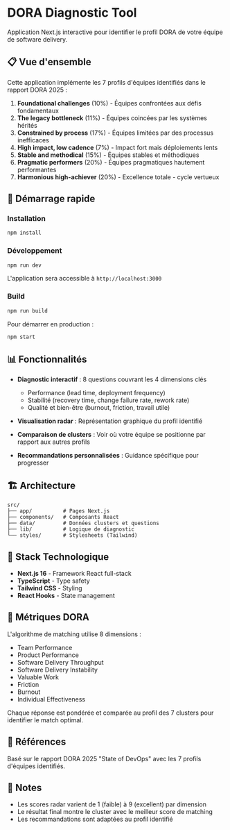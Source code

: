 # DORA Diagnostic Tool

Application Next.js interactive pour identifier le profil DORA de votre équipe de software delivery.

## 📋 Vue d'ensemble

Cette application implémente les 7 profils d'équipes identifiés dans le rapport DORA 2025 :

1. **Foundational challenges** (10%) - Équipes confrontées aux défis fondamentaux
2. **The legacy bottleneck** (11%) - Équipes coincées par les systèmes hérités  
3. **Constrained by process** (17%) - Équipes limitées par des processus inefficaces
4. **High impact, low cadence** (7%) - Impact fort mais déploiements lents
5. **Stable and methodical** (15%) - Équipes stables et méthodiques
6. **Pragmatic performers** (20%) - Équipes pragmatiques hautement performantes
7. **Harmonious high-achiever** (20%) - Excellence totale - cycle vertueux

## 🚀 Démarrage rapide

### Installation

```bash
npm install
```

### Développement

```bash
npm run dev
```

L'application sera accessible à `http://localhost:3000`

### Build

```bash
npm run build
```

Pour démarrer en production :
```bash
npm start
```

## 📊 Fonctionnalités

- **Diagnostic interactif** : 8 questions couvrant les 4 dimensions clés
  - Performance (lead time, deployment frequency)
  - Stabilité (recovery time, change failure rate, rework rate)
  - Qualité et bien-être (burnout, friction, travail utile)

- **Visualisation radar** : Représentation graphique du profil identifié

- **Comparaison de clusters** : Voir où votre équipe se positionne par rapport aux autres profils

- **Recommandations personnalisées** : Guidance spécifique pour progresser

## 🏗️ Architecture

```
src/
├── app/          # Pages Next.js
├── components/   # Composants React
├── data/         # Données clusters et questions
├── lib/          # Logique de diagnostic
└── styles/       # Stylesheets (Tailwind)
```

## 🎨 Stack Technologique

- **Next.js 16** - Framework React full-stack
- **TypeScript** - Type safety
- **Tailwind CSS** - Styling
- **React Hooks** - State management

## 📐 Métriques DORA

L'algorithme de matching utilise 8 dimensions :

- Team Performance
- Product Performance
- Software Delivery Throughput
- Software Delivery Instability
- Valuable Work
- Friction
- Burnout
- Individual Effectiveness

Chaque réponse est pondérée et comparée au profil des 7 clusters pour identifier le match optimal.

## 📖 Références

Basé sur le rapport DORA 2025 "State of DevOps" avec les 7 profils d'équipes identifiés.

## 📝 Notes

- Les scores radar varient de 1 (faible) à 9 (excellent) par dimension
- Le résultat final montre le cluster avec le meilleur score de matching
- Les recommandations sont adaptées au profil identifié
